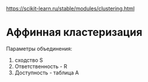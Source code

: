 https://scikit-learn.ru/stable/modules/clustering.html

# Аффинная кластеризация
Параметры объединения: 
1) сходство S
2) Ответственность - R
3) Доступность - таблица A